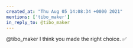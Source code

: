 ```yaml
---
created_at: "Thu Aug 05 14:08:34 +0000 2021"
mentions: ['tibo_maker']
in_reply_to: @tibo_maker
---
```


@tibo_maker I think you made the right choice. ✅